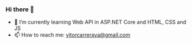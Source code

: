 ### Hi there 👋


- 🌱 I’m currently learning Web API in ASP.NET Core and HTML, CSS and JS
- 📫 How to reach me: vitorcarreraya@gmail.com
